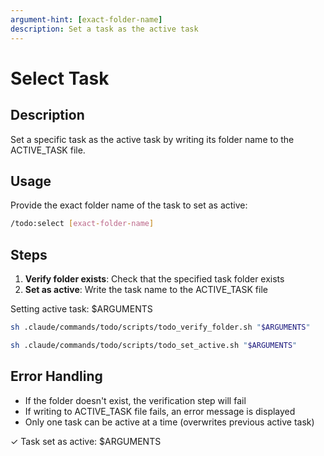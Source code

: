 ```yaml
---
argument-hint: [exact-folder-name]
description: Set a task as the active task
---
```


# Select Task

## Description

Set a specific task as the active task by writing its folder name to the ACTIVE_TASK file.

## Usage

Provide the exact folder name of the task to set as active:

```bash
/todo:select [exact-folder-name]
```

## Steps

1. **Verify folder exists**: Check that the specified task folder exists
2. **Set as active**: Write the task name to the ACTIVE_TASK file

Setting active task: $ARGUMENTS

```bash
sh .claude/commands/todo/scripts/todo_verify_folder.sh "$ARGUMENTS"
```

```bash
sh .claude/commands/todo/scripts/todo_set_active.sh "$ARGUMENTS"
```

## Error Handling

- If the folder doesn't exist, the verification step will fail
- If writing to ACTIVE_TASK file fails, an error message is displayed
- Only one task can be active at a time (overwrites previous active task)

✓ Task set as active: $ARGUMENTS
